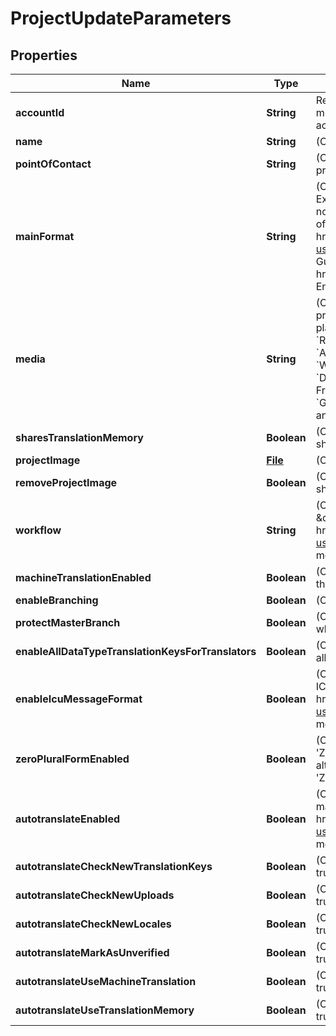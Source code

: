 

# ProjectUpdateParameters

## Properties

Name | Type | Description | Notes
------------ | ------------- | ------------- | -------------
**accountId** | **String** | Required if the requesting user is a member of multiple accounts. Account ID to specify the actual account the project should be created in. |  [optional]
**name** | **String** | (Optional) Name of the project |  [optional]
**pointOfContact** | **String** | (Optional) User ID of the point of contact for the project. Pass &#x60;null&#x60; to unset. |  [optional]
**mainFormat** | **String** | (Optional) Main file format specified by its API Extension name. Used for locale downloads if no format is specified. For API Extension names of available file formats see &lt;a href&#x3D;\&quot;https://support.phrase.com/hc/en-us/sections/6111343326364\&quot;&gt;Format Guide&lt;/a&gt; or our &lt;a href&#x3D;\&quot;#formats\&quot;&gt;Formats API Endpoint&lt;/a&gt;. |  [optional]
**media** | **String** | (Optional) Main technology stack used in the project. It affects for example the suggested placeholder style. Predefined values include: &#x60;Ruby&#x60;, &#x60;JavaScript&#x60;, &#x60;AngularJS&#x60;, &#x60;React&#x60;, &#x60;iOS&#x60;, &#x60;Android&#x60;, &#x60;Python&#x60;, &#x60;PHP&#x60;, &#x60;Java&#x60;, &#x60;Go&#x60;, &#x60;Windows Phone&#x60;, &#x60;Rails&#x60;, &#x60;Node.js&#x60;, &#x60;.NET&#x60;, &#x60;Django&#x60;, &#x60;Symfony&#x60;, &#x60;Yii Framework&#x60;, &#x60;Zend Framework&#x60;, &#x60;Apple App Store Description&#x60;, &#x60;Google Play Description&#x60;, but it can also take any other value. |  [optional]
**sharesTranslationMemory** | **Boolean** | (Optional) Indicates whether the project should share the account&#39;s translation memory |  [optional]
**projectImage** | [**File**](File.md) | (Optional) Image to identify the project |  [optional]
**removeProjectImage** | **Boolean** | (Optional) Indicates whether the project image should be deleted. |  [optional]
**workflow** | **String** | (Optional) Review Workflow. \&quot;simple\&quot; / \&quot;review\&quot;. &lt;a href&#x3D;\&quot;https://support.phrase.com/hc/en-us/articles/5784094755484\&quot;&gt;Read more&lt;/a&gt; |  [optional]
**machineTranslationEnabled** | **Boolean** | (Optional) Enable machine translation support in the project. Required for Pre-Translation |  [optional]
**enableBranching** | **Boolean** | (Optional) Enable branching in the project |  [optional]
**protectMasterBranch** | **Boolean** | (Optional) Protect the master branch in project where branching is enabled |  [optional]
**enableAllDataTypeTranslationKeysForTranslators** | **Boolean** | (Optional) Otherwise, translators are not allowed to edit translations other than strings |  [optional]
**enableIcuMessageFormat** | **Boolean** | (Optional) We can validate and highlight your ICU messages. &lt;a href&#x3D;\&quot;https://support.phrase.com/hc/en-us/articles/5822319545116\&quot;&gt;Read more&lt;/a&gt; |  [optional]
**zeroPluralFormEnabled** | **Boolean** | (Optional) Displays the input fields for the &#39;ZERO&#39; plural form for every key as well although only some languages require the &#39;ZERO&#39; explicitly. |  [optional]
**autotranslateEnabled** | **Boolean** | (Optional) Autopilot, requires machine_translation_enabled. &lt;a href&#x3D;\&quot;https://support.phrase.com/hc/en-us/articles/5822187934364\&quot;&gt;Read more&lt;/a&gt; |  [optional]
**autotranslateCheckNewTranslationKeys** | **Boolean** | (Optional) Requires autotranslate_enabled to be true |  [optional]
**autotranslateCheckNewUploads** | **Boolean** | (Optional) Requires autotranslate_enabled to be true |  [optional]
**autotranslateCheckNewLocales** | **Boolean** | (Optional) Requires autotranslate_enabled to be true |  [optional]
**autotranslateMarkAsUnverified** | **Boolean** | (Optional) Requires autotranslate_enabled to be true |  [optional]
**autotranslateUseMachineTranslation** | **Boolean** | (Optional) Requires autotranslate_enabled to be true |  [optional]
**autotranslateUseTranslationMemory** | **Boolean** | (Optional) Requires autotranslate_enabled to be true |  [optional]



